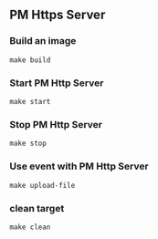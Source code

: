 PM Https Server
---------------

### Build an image
```
make build
```

### Start PM Http Server
```
make start
```

### Stop PM Http Server
```
make stop
```

### Use event with PM Http Server
```
make upload-file
```

### clean target
```
make clean
```
